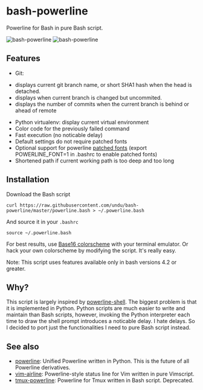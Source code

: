 # bash-powerline

Powerline for Bash in pure Bash script.

![bash-powerline](https://raw.githubusercontent.com/kalvinnchau/bash-powerline/master/screenshots/default.png)
![bash-powerline](https://raw.githubusercontent.com/kalvinnchau/bash-powerline/master/screenshots/patched.png)

## Features

* Git:
 - displays current git branch name, or short SHA1 hash when the head is detached.
 - displays when current branch is changed but uncommited.
 - displays the number of commits when the current branch is behind or ahead of remote
* Python virtualenv: display current virtual environment
* Color code for the previously failed command
* Fast execution (no noticable delay)
* Default settings do not require patched fonts
* Optional support for powerline [patched fonts](https://github.com/powerline/fonts)
  (export POWERLINE\_FONT=1 in .bashrc to enable patched fonts)
* Shortened path if current working path is too deep and too long

## Installation

Download the Bash script

    curl https://raw.githubusercontent.com/undu/bash-powerline/master/powerline.bash > ~/.powerline.bash

And source it in your `.bashrc`

    source ~/.powerline.bash

For best results, use [Base16
colorscheme](http://chriskempson.github.io/base16/) with your terminal
emulator. Or hack your own colorscheme by modifying the script. It's really
easy.

Note: This script uses features available only in bash versions 4.2 or greater.

## Why?

This script is largely inspired by
[powerline-shell](https://github.com/milkbikis/powerline-shell). The biggest
problem is that it is implemented in Python. Python scripts are much easier to
write and maintain than Bash scripts, however, invoking the Python interpreter
each time to draw the shell prompt introduces a noticable delay. I hate delays.
So I decided to port just the functionalities I need to pure Bash script instead.

## See also
* [powerline](https://github.com/Lokaltog/powerline): Unified Powerline
  written in Python. This is the future of all Powerline derivatives.
* [vim-airline](https://github.com/vim-airline/vim-airline): Powerline-style status line
  for Vim written in pure Vimscript.
* [tmux-powerline](https://github.com/erikw/tmux-powerline): Powerline for Tmux
  written in Bash script. Deprecated.
